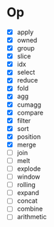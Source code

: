 # Op

- [x] apply
- [x] owned
- [x] group
- [x] slice
- [x] idx
- [x] select
- [x] reduce
- [x] fold
- [x] agg
- [x] cumagg
- [x] compare
- [x] filter
- [x] sort
- [x] position
- [x] merge
- [ ] join
- [ ] melt
- [ ] explode
- [ ] window
- [ ] rolling
- [ ] expand
- [ ] concat
- [ ] combine
- [ ] arithmetic
